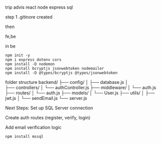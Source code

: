 trip advis
react node express sql

step 1
.gitinore created 

then 

fe,be 

in be 
```
npm init -y 
npm i express dotenv cors
npm install -D nodemon
npm install bcryptjs jsonwebtoken nodemailer
npm install -D @types/bcryptjs @types/jsonwebtoken
```

folder structure
backend/
├── config/
│   ├── database.js
│   
├── controllers/
│   └── authController.js
├── middleware/
│   └── auth.js
├── routes/
│   └── auth.js
├── models/
│   └── User.js
├── utils/
│   ├── jwt.js
│   └── sendEmail.js
└── server.js

Next Steps:
Set up SQL Server connection

Create auth routes (register, verify, login)

Add email verification logic

```
npm install mssql
```
